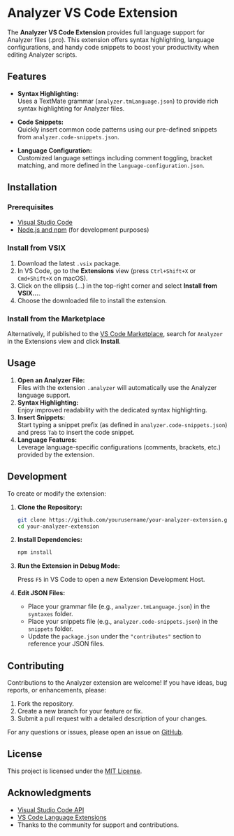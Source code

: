 # Analyzer VS Code Extension

The **Analyzer VS Code Extension** provides full language support for Analyzer files (.pro). This extension offers syntax highlighting, language configurations, and handy code snippets to boost your productivity when editing Analyzer scripts.

## Features

- **Syntax Highlighting:**  
  Uses a TextMate grammar (`analyzer.tmLanguage.json`) to provide rich syntax highlighting for Analyzer files.

- **Code Snippets:**  
  Quickly insert common code patterns using our pre-defined snippets from `analyzer.code-snippets.json`.

- **Language Configuration:**  
  Customized language settings including comment toggling, bracket matching, and more defined in the `language-configuration.json`.

## Installation

### Prerequisites

- [Visual Studio Code](https://code.visualstudio.com/)
- [Node.js and npm](https://nodejs.org/) (for development purposes)

### Install from VSIX

1. Download the latest `.vsix` package.
2. In VS Code, go to the **Extensions** view (press `Ctrl+Shift+X` or `Cmd+Shift+X` on macOS).
3. Click on the ellipsis (...) in the top-right corner and select **Install from VSIX...**.
4. Choose the downloaded file to install the extension.

### Install from the Marketplace

Alternatively, if published to the [VS Code Marketplace](https://marketplace.visualstudio.com/), search for `Analyzer` in the Extensions view and click **Install**.

## Usage

1. **Open an Analyzer File:**  
   Files with the extension `.analyzer` will automatically use the Analyzer language support.
2. **Syntax Highlighting:**  
   Enjoy improved readability with the dedicated syntax highlighting.
3. **Insert Snippets:**  
   Start typing a snippet prefix (as defined in `analyzer.code-snippets.json`) and press `Tab` to insert the code snippet.
4. **Language Features:**  
   Leverage language-specific configurations (comments, brackets, etc.) provided by the extension.

## Development

To create or modify the extension:

1. **Clone the Repository:**

   ```bash
   git clone https://github.com/yourusername/your-analyzer-extension.git
   cd your-analyzer-extension
   ```

2. **Install Dependencies:**

   ```bash
   npm install
   ```

3. **Run the Extension in Debug Mode:**

   Press `F5` in VS Code to open a new Extension Development Host.

4. **Edit JSON Files:**

   - Place your grammar file (e.g., `analyzer.tmLanguage.json`) in the `syntaxes` folder.
   - Place your snippets file (e.g., `analyzer.code-snippets.json`) in the `snippets` folder.
   - Update the `package.json` under the `"contributes"` section to reference your JSON files.

## Contributing

Contributions to the Analyzer extension are welcome! If you have ideas, bug reports, or enhancements, please:

1. Fork the repository.
2. Create a new branch for your feature or fix.
3. Submit a pull request with a detailed description of your changes.

For any questions or issues, please open an issue on [GitHub](https://github.com/yourusername/your-analyzer-extension/issues).

## License

This project is licensed under the [MIT License](LICENSE).

## Acknowledgments

- [Visual Studio Code API](https://code.visualstudio.com/api)
- [VS Code Language Extensions](https://code.visualstudio.com/api/language-extensions/syntax-highlight-guide)
- Thanks to the community for support and contributions.
